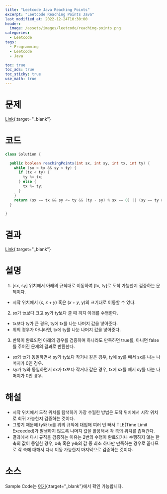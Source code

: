 ```yaml
---
title: "Leetcode Java Reaching Points"
excerpt: "Leetcode Reaching Points Java"
last_modified_at: 2022-12-24T10:30:00
header:
  image: /assets/images/leetcode/reaching-points.png
categories:
  - Leetcode
tags:
  - Programming
  - Leetcode
  - Java

toc: true
toc_ads: true
toc_sticky: true
use_math: true
---
```

# 문제
[Link](https://leetcode.com/problems/reaching-points){:target="_blank"}

# 코드
```java
class Solution {

  public boolean reachingPoints(int sx, int sy, int tx, int ty) {
    while (sx < tx && sy < ty) {
      if (tx < ty) {
        ty %= tx;
      } else {
        tx %= ty;
      }
    }
    return (sx == tx && sy <= ty && (ty - sy) % sx == 0) || (sy == ty && sx <= tx && (tx - sx) % sy == 0);
  }

}
```

# 결과
[Link](https://leetcode.com/problems/reaching-points/submissions/864506759/){:target="_blank"}

# 설명
1. [sx, sy] 위치에서 아래의 규칙대로 이동하여 [tx, ty]로 도착 가능한지 검증하는 문제이다.
- 시작 위치에서 (x, $x + y$) 혹은 ($x + y$, y)의 크기대로 이동할 수 있다.

2. sx가 tx보다 크고 sy가 ty보다 클 때 까지 아래를 수행한다.
- tx보다 ty가 큰 경우, ty에 tx를 나눈 나머지 값을 넣어준다.
- 위의 경우가 아니라면, tx에 ty를 나눈 나머지 값을 넣어준다.

3. 반복이 완료되면 아래의 경우를 검증하여 하나라도 만족하면 true를, 아니면 false를 주어진 문제의 결과로 반환한다.
- sx와 tx가 동일하면서 sy가 ty보다 작거나 같은 경우, ty에 sy를 빼서 sx를 나눈 나머지가 0인 경우.
- sy가 ty와 동일하면서 sx가 tx보다 작거나 같은 경우, tx에 sx를 빼서 sy를 나눈 나머지가 0인 경우.

# 해설
- 시작 위치에서 도착 위치를 탐색하기 가장 수월한 방법은 도착 위치에서 시작 위치로 회귀 가능한지 검증하는 것이다.
- 그렇기 때문에 ty와 tx를 위의 규칙에 대입해 여러 번 빼서 TLE(Time Limit Exceeded)가 발생하지 않도록 나머지 값을 활용해서 각 축의 위치를 좁혀간다.
- 결과에서 다시 규칙을 검증하는 이유는 2번의 수행이 완료되거나 수행하지 않는 한 축의 값이 동일한 경우, x축 혹은 y축의 값 중 최소 하나만 만족하는 경우로 끝나므로 각 축에 대해서 다시 이동 가능한지 마지막으로 검증하는 것이다.

# 소스
Sample Code는 [여기](https://github.com/GracefulSoul/leetcode/blob/master/src/main/java/gracefulsoul/problems/ReachingPoints.java){:target="_blank"}에서 확인 가능합니다.